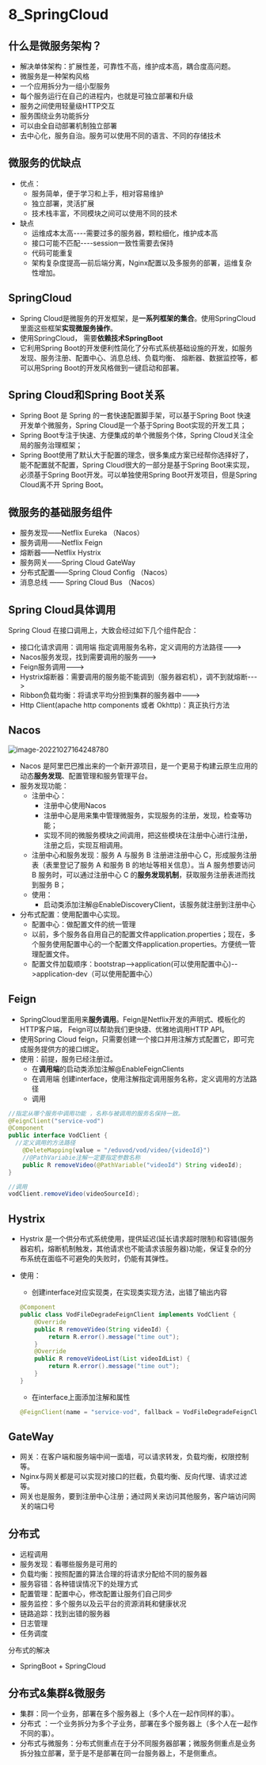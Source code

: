 # 8_SpringCloud

## 什么是微服务架构？

- 解决单体架构：扩展性差，可靠性不高，维护成本高，耦合度高问题。
- 微服务是一种架构风格
- 一个应用拆分为一组小型服务
- 每个服务运行在自己的进程内，也就是可独立部署和升级
- 服务之间使用轻量级HTTP交互
- 服务围绕业务功能拆分
- 可以由全自动部署机制独立部署
- 去中心化，服务自治。服务可以使用不同的语言、不同的存储技术

## 微服务的优缺点

- 优点：
  - 服务简单，便于学习和上手，相对容易维护
  - 独立部署，灵活扩展
  - 技术栈丰富，不同模块之间可以使用不同的技术
- 缺点
  - 运维成本太高----需要过多的服务器，颗粒细化，维护成本高
  - 接口可能不匹配----session一致性需要去保持
  - 代码可能重复
  - 架构复杂度提高—前后端分离，Nginx配置以及多服务的部署，运维复杂性增加。

## SpringCloud

- Spring Cloud是微服务的开发框架，是**一系列框架的集合**。使用SpringCloud里面这些框架**实现微服务操作**。
- 使用SpringCloud， 需要**依赖技术SpringBoot**
- 它利用Spring Boot的开发便利性简化了分布式系统基础设施的开发，如服务发现、服务注册、配置中心、消息总线、负载均衡、 熔断器、数据监控等，都可以用Spring Boot的开发风格做到一键启动和部署。

## Spring Cloud和Spring Boot关系

- Spring Boot 是 Spring 的一套快速配置脚手架，可以基于Spring Boot 快速开发单个微服务，Spring Cloud是一个基于Spring Boot实现的开发工具；
- Spring Boot专注于快速、方便集成的单个微服务个体，Spring Cloud关注全局的服务治理框架； 
- Spring Boot使用了默认大于配置的理念，很多集成方案已经帮你选择好了，能不配置就不配置，Spring Cloud很大的一部分是基于Spring Boot来实现，必须基于Spring Boot开发。可以单独使用Spring Boot开发项目，但是Spring Cloud离不开 Spring Boot。

## 微服务的基础服务组件

- 服务发现——Netflix Eureka （Nacos）
- 服务调用——Netflix Feign
- 熔断器——Netflix Hystrix 
- 服务网关——Spring Cloud GateWay 
- 分布式配置——Spring Cloud Config  （Nacos）
- 消息总线 —— Spring Cloud Bus （Nacos）

## Spring Cloud具体调用

Spring Cloud 在接口调用上，大致会经过如下几个组件配合：

- 接口化请求调用：调用端 指定调用服务名称，定义调用的方法路径--->
- Nacos服务发现，找到需要调用的服务--->
- Feign服务调用--->
- Hystrix熔断器：需要调用的服务能不能调到（服务器宕机），调不到就熔断--->
- Ribbon负载均衡：将请求平均分担到集群的服务器中--->
- Http Client(apache http components 或者 Okhttp)：真正执行方法

## Nacos

![image-20221027164248780](Pic/image-20221027164248780.png)

- Nacos 是阿里巴巴推出来的一个新开源项目，是一个更易于构建云原生应用的动态**服务发现**、配置管理和服务管理平台。
- 服务发现功能：
  - 注册中心：
    - 注册中心使用Nacos
    - 注册中心是用来集中管理微服务，实现服务的注册，发现，检查等功能；
    - 实现不同的微服务模块之间调用，把这些模块在注册中心进行注册，注册之后，实现互相调用。
  - 注册中心和服务发现：服务 A 与服务 B 注册进注册中心 C，形成服务注册表（表里登记了服务 A 和服务 B 的地址等相关信息）。当 A 服务想要访问 B 服务时，可以通过注册中心 C 的**服务发现机制**，获取服务注册表进而找到服务 B；
  - 使用：
    - 启动类添加注解@EnableDiscoveryClient，该服务就注册到注册中心
- 分布式配置：使用配置中心实现。
  - 配置中心：做配置文件的统一管理
  - 以前，多个服务各自用自己的配置文件application.properties；现在，多个服务使用配置中心的一个配置文件application.properties。方便统一管理配置文件。
  - 配置文件加载顺序：bootstrap-->application(可以使用配置中心)-->application-dev（可以使用配置中心）

## Feign

- SpringCloud里面用来**服务调用**。Feign是Netflix开发的声明式、模板化的HTTP客户端， Feign可以帮助我们更快捷、优雅地调用HTTP API。
- 使用Spring Cloud feign，只需要创建一个接口并用注解方式配置它，即可完成服务提供方的接口绑定。
- 使用：前提，服务已经注册过。
  - 在**调用端**的启动类添加注解@EnableFeignClients
  - 在调用端 创建interface，使用注解指定调用服务名称，定义调用的方法路径
  - 调用

```java
//指定从哪个服务中调用功能 ，名称与被调用的服务名保持一致。
@FeignClient("service-vod")
@Component
public interface VodClient {
  //定义调用的方法路径
    @DeleteMapping(value = "/eduvod/vod/video/{videoId}")
  	//@PathVariabie注解一定要指定参数名称
    public R removeVideo(@PathVariable("videoId") String videoId);
}

//调用
vodClient.removeVideo(videoSourceId);
```

## Hystrix

- Hystrix 是一个供分布式系统使用，提供延迟(延长请求超时限制)和容错(服务器宕机，熔断机制触发，其他请求也不能请求该服务器)功能，保证复杂的分布系统在面临不可避免的失败时，仍能有其弹性。

- 使用：

  - 创建interface对应实现类，在实现类实现方法，出错了输出内容

  ```java
  @Component
  public class VodFileDegradeFeignClient implements VodClient {
      @Override
      public R removeVideo(String videoId) {
          return R.error().message("time out");
      }
      @Override
      public R removeVideoList(List videoIdList) {
          return R.error().message("time out");
      }
  }
  ```

  - 在interface上面添加注解和属性

  ```java
  @FeignClient(name = "service-vod", fallback = VodFileDegradeFeignClient.class)
  ```

## GateWay

- 网关：在客户端和服务端中间一面墙，可以请求转发，负载均衡，权限控制等。
- Nginx与网关都是可以实现对接口的拦截，负载均衡、反向代理、请求过滤等。
- 网关也是服务，要到注册中心注册；通过网关来访问其他服务，客户端访问网关的端口号

## 分布式

- 远程调用
- 服务发现：看哪些服务是可用的
- 负载均衡：按照配置的算法合理的将请求分配给不同的服务器
- 服务容错：各种错误情况下的处理方式
- 配置管理：配置中心，修改配置让服务们自己同步
- 服务监控：多个服务以及云平台的资源消耗和健康状况
- 链路追踪：找到出错的服务器
- 日志管理
- 任务调度

分布式的解决

- SpringBoot + SpringCloud

## 分布式&集群&微服务

- 集群：同一个业务，部署在多个服务器上（多个人在一起作同样的事）。
- 分布式 ：一个业务拆分为多个子业务，部署在多个服务器上（多个人在一起作不同的事）。
- 分布式与微服务：分布式侧重点在于分不同服务器部署；微服务侧重点是业务拆分独立部署，至于是不是部署在同一台服务器上，不是侧重点。
